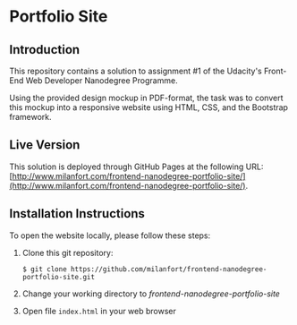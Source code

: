 # Portfolio Site


## Introduction

This repository contains a solution to assignment #1 of the Udacity's Front-End Web Developer Nanodegree Programme.

Using the provided design mockup in PDF-format, the task was to convert this mockup
into a responsive website using HTML, CSS, and the Bootstrap framework.


## Live Version

This solution is deployed through GitHub Pages at the following URL:
[http://www.milanfort.com/frontend-nanodegree-portfolio-site/](http://www.milanfort.com/frontend-nanodegree-portfolio-site/).


## Installation Instructions

To open the website locally, please follow these steps:

1. Clone this git repository:
    ```
    $ git clone https://github.com/milanfort/frontend-nanodegree-portfolio-site.git
    ```

2. Change your working directory to _frontend-nanodegree-portfolio-site_

3. Open file `index.html` in your web browser

